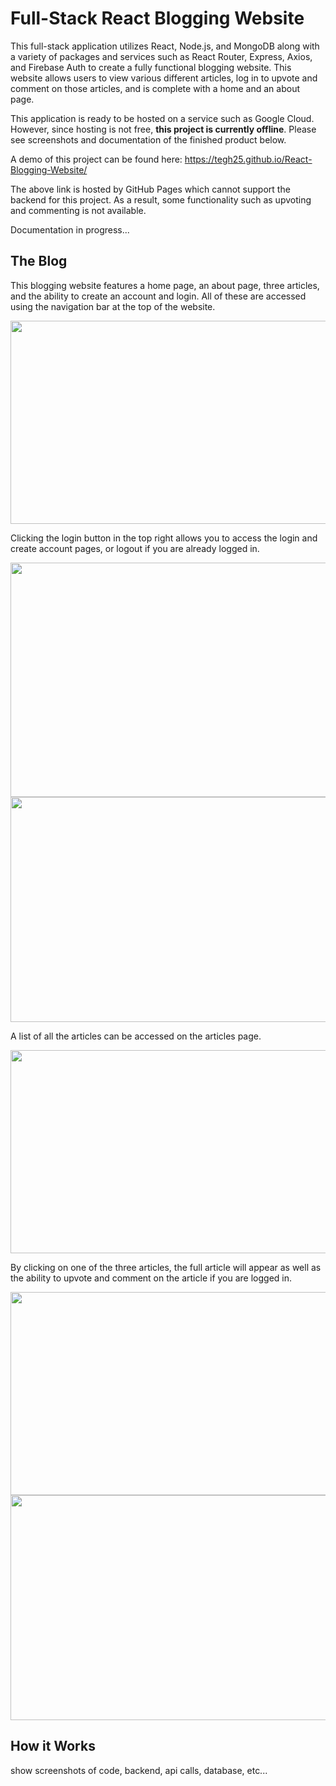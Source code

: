 # Full-Stack React Blogging Website

This full-stack application utilizes React, Node.js, and MongoDB along with a variety of packages and services such as React Router, Express, Axios, and Firebase Auth to create a fully functional blogging website. This website allows users to view various different articles, log in to upvote and comment on those articles, and is complete with a home and an about page.

This application is ready to be hosted on a service such as Google Cloud. However, since hosting is not free, **this project is currently offline**. Please see screenshots and documentation of the finished product below.

A demo of this project can be found here: https://tegh25.github.io/React-Blogging-Website/

The above link is hosted by GitHub Pages which cannot support the backend for this project. As a result, some functionality such as upvoting and commenting is not available.

Documentation in progress...

## The Blog

This blogging website features a home page, an about page, three articles, and the ability to create an account and login. All of these are accessed using the navigation bar at the top of the website.

<img src="https://user-images.githubusercontent.com/48258080/210302507-8500d512-9860-48d1-84b5-ed68ef74bbec.png" width="600" height="325">

Clicking the login button in the top right allows you to access the login and create account pages, or logout if you are already logged in.

<img src="https://user-images.githubusercontent.com/48258080/210302676-7c5c078a-f3b4-42e9-a5e8-a7a0f9055317.png" width="600" height="375">
<img src="https://user-images.githubusercontent.com/48258080/210302686-1d016ffa-e15a-4bb6-8534-d0ce3bb1c6a6.png" width="600" height="360">

A list of all the articles can be accessed on the articles page.

<img src="https://user-images.githubusercontent.com/48258080/210302825-4e8af78e-b9b8-494f-8bff-515385bf8d6e.png" width="600" height="325">

By clicking on one of the three articles, the full article will appear as well as the ability to upvote and comment on the article if you are logged in.

<img src="https://user-images.githubusercontent.com/48258080/210302971-f3de3caf-f204-48eb-b09e-8f0a0061cf28.png" width="600" height="325">
<img src="https://user-images.githubusercontent.com/48258080/210303011-f8b51685-9535-4c5b-bc0f-f9135ab99fb9.png" width="600" height="360">

## How it Works

show screenshots of code, backend, api calls, database, etc...

